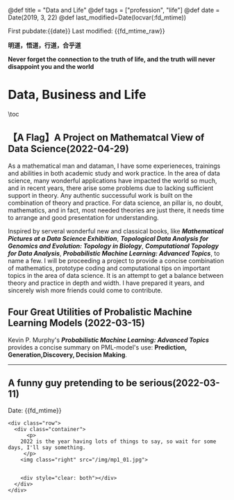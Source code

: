 @def title = "Data and Life"
@def tags = ["profession", "life"]
@def date = Date(2019, 3, 22)
@def last_modified=Date(locvar(:fd_mtime))


First pubdate:{{date}} 
Last modified: {{fd_mtime_raw}} 
<!-- or {{fd_mtime}} -->

**明道，悟道，行道，合乎道**

**Never forget the connection to the truth of life, and the truth will never disappoint you and the world**


# Data, Business and Life

\toc

## 【A Flag】A Project on Mathematcal View of Data Science(2022-04-29)

As a mathematical man and dataman, I have some experieneces, trainings and abilities in both academic study and work practice. In the area of data science, many wonderful applications have impacted the world so much, and in recent years, there arise some problems due to lacking sufficient support in theory. Any authentic successuful work is built on the combination of theory and practice. For data science, an pillar is, no doubt, mathematics, and in fact, most needed theories are just there, it needs time to arrange and good presentation for understanding.

Inspired by serveral wonderful new and classical books, like **_Mathematical Pictures at a Data Science Exhibition_**, **_Topological Data Analysis for Genomics and Evolution: Topology in Biology_**, **_Computational Topology for Data Analysis_**, **_Probabilistic Machine Learning: Advanced Topics_**, to name a few. I will be proceeding a project to provide a concise combination of mathematics, prototype coding and computational tips on important topics in the area of data science. It is an attempt to get a balance between theory and practice in depth and width. I have prepared it years,  and sincerely wish more friends could come to contribute.


## Four Great Utilities of Probalistic Machine Learning Models (2022-03-15)

Kevin P. Murphy's **_Probabilistic Machine Learning: Advanced Topics_** provides a concise summary on PML-model's use: **Prediction, Generation,Discovery, Decision Making**. 

---
## A funny guy pretending to be serious(2022-03-11)
Date: {{fd_mtime}} 

~~~
<div class="row">
  <div class="container">
      <p>
    2022 is the year having lots of things to say, so wait for some days, I'll say something.
     </p>
    <img class="right" src="/img/mp1_01.jpg">

    
    <div style="clear: both"></div>      
  </div>
</div>
~~~